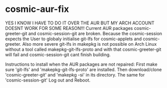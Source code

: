 # cosmic-aur-fix
YES I KNOW I HAVE TO DO IT OVER THE AUR BUT MY ARCH ACCOUNT DOESNT WORK FOR SOME REASON!!!
Current AUR packages cosmic-greeter-git and cosmic-session-git are broken. 
Because the cosmic-session expects the User to globaly initialise git-lfs for cosmic-applets and cosmic-greeter. Also more severe git-lfs in makepkg is not possible on Arch Linux without a tool called makepkg-git-lfs-proto and with that cosmic-greeter-git will fail and cosmic-session-git cant finish building.


Instructions to install when the AUR packages are not repaired:
First make sure 'git-lfs' and 'makepkg-git-lfs-proto' are installed. 
Then download/clone 'cosmic-greeter-git' and 'makepkg -si' in its directory.
The same for 'cosmic-session-git'
Log out and Reboot.
